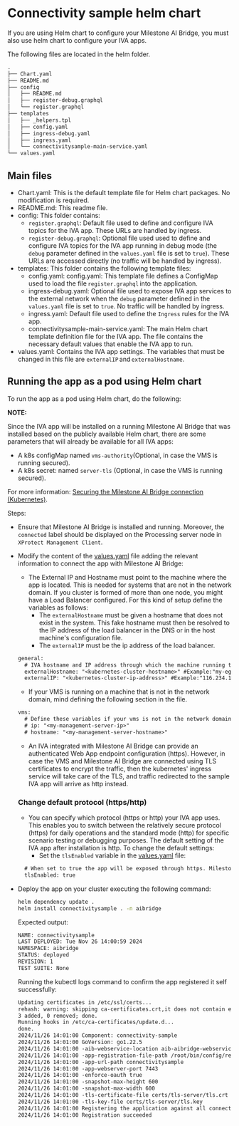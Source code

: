 # Connectivity sample helm chart

If you are using Helm chart to configure your Milestone AI Bridge, you must also use helm chart to configure your IVA apps.

The following files are located in the helm folder.

```txt
.
├── Chart.yaml
├── README.md
├── config
│   ├── README.md
│   ├── register-debug.graphql
│   └── register.graphql
├── templates
│   ├── _helpers.tpl
│   ├── config.yaml
│   ├── ingress-debug.yaml
│   ├── ingress.yaml
│   └── connectivitysample-main-service.yaml
└── values.yaml
```

## Main files

- Chart.yaml: This is the default template file for Helm chart packages. No modification is required.
- README.md: This readme file.
- config: This folder contains:
  - `register.graphql`: Default file used to define and configure IVA topics for the IVA app. These URLs are handled by ingress.
  - `register-debug.graphql`: Optional file used used to define and configure IVA topics for the IVA app running in debug mode (the `debug` parameter defined in the `values.yaml` file is set to `true`). These URLs are accessed directly (no traffic will be handled by ingress).
- templates: This folder contains the following template files:
  - config.yaml: config.yaml: This template file defines a ConfigMap used to load the file `register.graphql` into the application.
  - ingress-debug.yaml: Optional file used to expose IVA app services to the external network when the `debug` parameter defined in the `values.yaml` file is set to `true`. No traffic will be handled by ingress.
  - ingress.yaml: Default file used to define the `Ingress` rules for the IVA app.
  - connectivitysample-main-service.yaml: The main Helm chart template definition file for the IVA app. The file contains the necessary default values that enable the IVA app to run.
- values.yaml: Contains the IVA app settings. The variables that must be changed in this file are `externalIP` and `externalHostname`.

## Running the app as a pod using Helm chart

To run the app as a pod using Helm chart, do the following:

**NOTE:**

Since the IVA app will be installed on a running Milestone AI Bridge that was installed based on the publicly available Helm chart, there are some parameters that will already be available for all IVA apps:

- A k8s configMap named `vms-authority`(Optional, in case the VMS is running secured).
- A k8s secret: named `server-tls` (Optional, in case the VMS is running secured).

For more information: [Securing the Milestone AI Bridge connection (Kubernetes)](https://doc.milestonesys.com/AIB/Help/latest/en-us/feature_flags/ff_aibridge/aibi_k8_securing_aib_connection.htm).

Steps:

- Ensure that Milestone AI Bridge is installed and running. Moreover, the `connected` label should be displayed on the Processing server node in `XProtect Management Client`.
- Modify the content of the [values.yaml](values.yaml) file adding the relevant information to connect the app with Milestone AI Bridge:
  - The External IP and Hostname must point to the machine where the app is located. This is needed for systems that are not in the network domain. If you cluster is formed of more than one node, you might have a Load Balancer configured. For this kind of setup define the variables as follows:
    - The `externalHostname` must be given a hostname that does not exist in the system. This fake hostname must then be resolved to the IP address of the load balancer in the DNS or in the host machine's configuration file.
    - The `externalIP` must be the ip address of the load balancer.

  ```txt
  general:
    # IVA hostname and IP address through which the machine running the IVA can be reached
    externalHostname: "<kubernetes-cluster-hostname>" #Example:"my-egx-cluster"
    externalIP: "<kubernetes-cluster-ip-address>" #Example:"116.234.169.95"
  ```

  - If your VMS is running on a machine that is not in the network domain, mind defining the following section in the file.

  ```txt
  vms:
    # Define these variables if your vms is not in the network domain
    # ip: "<my-management-server-ip>"
    # hostname: "<my-management-server-hostname>"
  ```

  - An IVA integrated with Milestone AI Bridge can provide an authenticated Web App endpoint configuration (https). However, in case the VMS and Milestone AI Bridge are connected using TLS certificates to encrypt the traffic, then the kubernetes' ingress service will take care of the TLS, and traffic redirected to the sample IVA app will arrive as http instead.
  
   ### Change default protocol (https/http)
  - You can specify which protocol (https or http) your IVA app uses. This enables you to switch between the relatively secure protocol (https) for daily operations and the standard mode (http) for specific scenario testing or debugging purposes. The default setting of the IVA app after installation is http. To change the default settings:
    - Set the `tlsEnabled` variable  in the [values.yaml](values.yaml) file:

  ```txt
    # When set to true the app will be exposed through https. Milestone AI Bridge should also be configured to use https. Otherwise, set to false.
    tlsEnabled: true
  ```

- Deploy the app on your cluster executing the following command:

  ```bash
  helm dependency update .
  helm install connectivitysample . -n aibridge
  ```

  Expected output:

  ```txt
  NAME: connectivitysample
  LAST DEPLOYED: Tue Nov 26 14:00:59 2024
  NAMESPACE: aibridge
  STATUS: deployed
  REVISION: 1
  TEST SUITE: None
  ```

  Running the kubectl logs command to confirm the app registered it self successfully:

  ```txt
  Updating certificates in /etc/ssl/certs...
  rehash: warning: skipping ca-certificates.crt,it does not contain exactly one certificate or CRL
  3 added, 0 removed; done.
  Running hooks in /etc/ca-certificates/update.d...
  done.
  2024/11/26 14:01:00 Component: connectivity-sample
  2024/11/26 14:01:00 GoVersion: go1.22.5
  2024/11/26 14:01:00 -aib-webservice-location aib-aibridge-webservice:4000
  2024/11/26 14:01:00 -app-registration-file-path /root/bin/config/register.graphql
  2024/11/26 14:01:00 -app-url-path connectivitysample
  2024/11/26 14:01:00 -app-webserver-port 7443
  2024/11/26 14:01:00 -enforce-oauth true
  2024/11/26 14:01:00 -snapshot-max-height 600
  2024/11/26 14:01:00 -snapshot-max-width 600
  2024/11/26 14:01:00 -tls-certificate-file certs/tls-server/tls.crt
  2024/11/26 14:01:00 -tls-key-file certs/tls-server/tls.key
  2024/11/26 14:01:00 Registering the application against all connected VMSs
  2024/11/26 14:01:00 Registration succeeded
  ```
